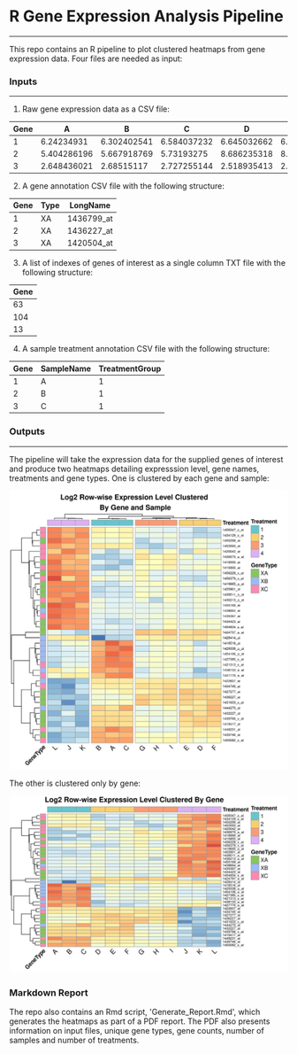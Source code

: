 # R Gene Expression Analysis Pipeline

---
This repo contains an R pipeline to plot clustered heatmaps from gene expression data. Four files are needed as input:

### Inputs

---

1. Raw gene expression data as a CSV file:

|Gene|A  |B  |C                         |D          |E          |F          |G          |H          |I          |J          |K          |L          |
|----|---|---|--------------------------|-----------|-----------|-----------|-----------|-----------|-----------|-----------|-----------|-----------|
|1   |6.24234931|6.302402541|6.584037232               |6.645032662|6.591125959|6.536004289|4.465150861|4.175000316|4.587409813|2.813028388|2.597595679|2.805375832|
|2   |5.404286196|5.667918769|5.73193275                |8.686235318|8.841933639|8.728939674|8.99805177 |8.436325549|8.691272211|3.834652157|3.632691162|3.741054209|
|3   |2.648436021|2.68515117|2.727255144               |2.518935413|2.41201574 |2.422645317|2.345908774|2.284605432|2.514958181|5.299665666|5.340035796|5.652512044|


2. A gene annotation CSV file with the following structure:

|Gene|Type|LongName                  |
|----|----|--------------------------|
|1   |XA  |1436799_at                |
|2   |XA  |1436227_at                |
|3   |XA  |1420504_at                |

3. A list of indexes of genes of interest as a single column TXT file with the following structure:

|Gene|
|--|
|63|
|104|
|13|

4. A sample treatment annotation CSV file with the following structure:

|Gene|SampleName|TreatmentGroup|
|----|----------|--------------|
|1   |A         |1             |
|2   |B         |1             |
|3   |C         |1             |

### Outputs

---

The pipeline will take the expression data for the supplied genes of interest and produce two heatmaps detailing expresssion level, gene names, treatments and gene types. One is clustered by each gene and sample:

![](sample_output/Log2_Row-wise_Expression_Level_Clustered_By_Gene_and_Sample.png)


The other is clustered only by gene:

![](sample_output/Log2_Row-wise_Expression_Level_Clustered_By_Gene.png)

### Markdown Report

The repo also contains an Rmd script, 'Generate_Report.Rmd', which generates the heatmaps as part of a PDF report. The PDF also presents information on input files, unique gene types, gene counts, number of samples and number of treatments.
